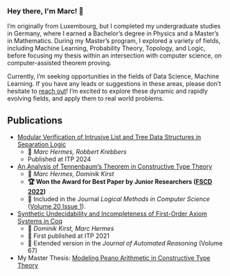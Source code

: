 ### Hey there, I'm Marc! 👋

I’m originally from Luxembourg, but I completed my undergraduate studies in Germany, where I earned a Bachelor’s degree in Physics and a Master’s in Mathematics. During my Master’s program, I explored a variety of fields, including Machine Learning, Probability Theory, Topology, and Logic, before focusing my thesis within an intersection with computer science, on computer-assisted theorem proving.

Currently, I’m seeking opportunities in the fields of Data Science, Machine Learning. If you have any leads or suggestions in these areas, please don’t hesitate to [reach out](https://www.linkedin.com/in/marc-h-60b2bb319/)! 
I’m excited to explore these dynamic and rapidly evolving fields, and apply them to real world problems.

## Publications

- [Modular Verification of Intrusive List and Tree Data Structures in Separation Logic](https://drops.dagstuhl.de/entities/document/10.4230/LIPIcs.ITP.2024.19)
	- 👥 _Marc Hermes, Robbert Krebbers_
 	- Published at ITP 2024
- [An Analysis of Tennenbaum’s Theorem in Constructive Type Theory](https://lmcs.episciences.org/13204) 
	- 👥 _Marc Hermes, Dominik Kirst_
	- **🏆 Won the Award for Best Paper by Junior Researchers ([FSCD 2022](https://fscd-conference.org/editions/best-paper-awards/))**
	- 📘 Included in the Journal _Logical Methods in Computer Science_ ([Volume 20 Issue 1](https://lmcs.episciences.org/volume/view/id/925)).
- [Synthetic Undecidability and Incompleteness of First-Order Axiom Systems in Coq ](https://link.springer.com/article/10.1007/s10817-022-09647-x)
	- 👥 _Dominik Kirst, Marc Hermes_
	- 🔖 First published at ITP 2021
	- 📘 Extended version in the _Journal of Automated Reasoning_ (Volume 67) 
- My Master Thesis: [Modeling Peano Arithmetic in Constructive Type Theory](https://raw.githubusercontent.com/HermesMarc/Documents/main/thesis.pdf)
